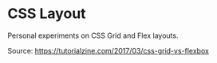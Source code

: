 # CSS Layout

Personal experiments on CSS Grid and Flex layouts.

Source: https://tutorialzine.com/2017/03/css-grid-vs-flexbox